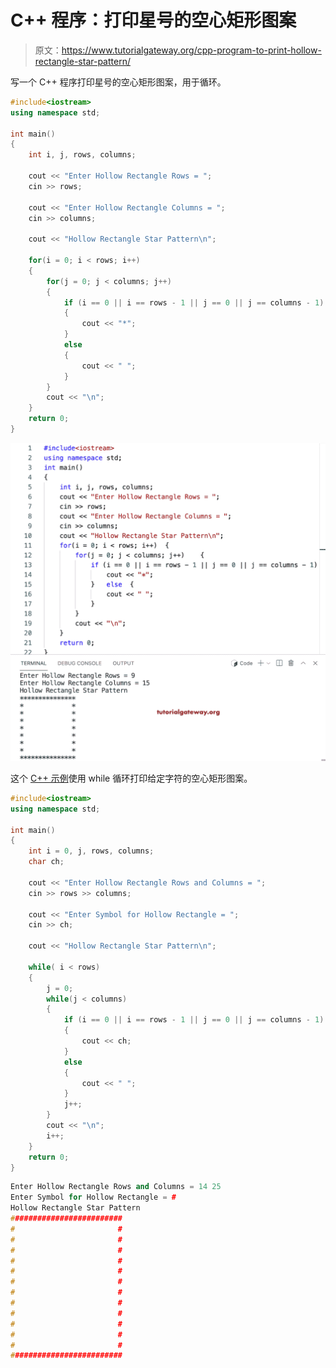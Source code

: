 # C++ 程序：打印星号的空心矩形图案

> 原文：<https://www.tutorialgateway.org/cpp-program-to-print-hollow-rectangle-star-pattern/>

写一个 C++ 程序打印星号的空心矩形图案，用于循环。

```cpp
#include<iostream>
using namespace std;

int main()
{
	int i, j, rows, columns;

    cout << "Enter Hollow Rectangle Rows = ";
    cin >> rows;

    cout << "Enter Hollow Rectangle Columns = ";
    cin >> columns;

    cout << "Hollow Rectangle Star Pattern\n"; 

    for(i = 0; i < rows; i++)
    {
    	for(j = 0; j < columns; j++)
		{
            if (i == 0 || i == rows - 1 || j == 0 || j == columns - 1) 
            {
                cout << "*";
            }
           	else 
            {
                cout << " ";
            } 
        }
        cout << "\n";
    }		
 	return 0;
}
```

![C++ Program to Print Hollow Rectangle Star Pattern](img/f33fbd795d192917b7ace13d8f01513b.png)

这个 [C++ 示例](https://www.tutorialgateway.org/cpp-programs/)使用 while 循环打印给定字符的空心矩形图案。

```cpp
#include<iostream>
using namespace std;

int main()
{
	int i = 0, j, rows, columns;
    char ch;

    cout << "Enter Hollow Rectangle Rows and Columns = ";
    cin >> rows >> columns;

    cout << "Enter Symbol for Hollow Rectangle = ";
    cin >> ch;

    cout << "Hollow Rectangle Star Pattern\n"; 

    while( i < rows)
    {
        j = 0; 
    	while(j < columns)
		{
            if (i == 0 || i == rows - 1 || j == 0 || j == columns - 1) 
            {
                cout << ch;
            }
           	else 
            {
                cout << " ";
            } 
            j++;
        }
        cout << "\n";
        i++;
    }		
 	return 0;
}
```

```cpp
Enter Hollow Rectangle Rows and Columns = 14 25
Enter Symbol for Hollow Rectangle = #
Hollow Rectangle Star Pattern
#########################
#                       #
#                       #
#                       #
#                       #
#                       #
#                       #
#                       #
#                       #
#                       #
#                       #
#                       #
#                       #
#########################
```